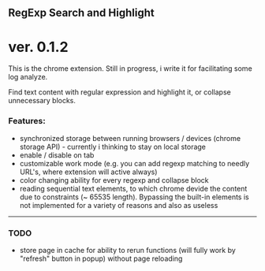 ## RegExp Search and Highlight
ver. 0.1.2
=============

This is the chrome extension.
Still in progress, i write it for facilitating some log analyze.

Find text content with regular expression and highlight it, or collapse unnecessary blocks. 


### Features:
* synchronized storage between running browsers / devices (chrome storage API) - currently i thinking to stay on local storage
* enable / disable on tab
* customizable work mode (e.g. you can add regexp matching to needly URL's, where extension will active always)
* color changing ability for every regexp and collapse block
* reading sequential text elements, to which chrome devide the content due to constraints (~ 65535 length). Bypassing the built-in elements is not implemented for a variety of reasons and also as useless

---------------------

### TODO
* store page in cache for ability to rerun functions (will fully work by "refresh" button in popup) without page reloading